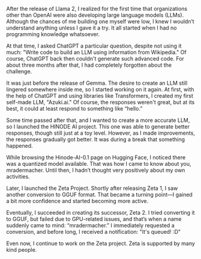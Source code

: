 After the release of Llama 2, I realized for the first time that organizations other than OpenAI were also developing large language models (LLMs).
Although the chances of me building one myself were low, I knew I wouldn’t understand anything unless I gave it a try.
It all started when I had no programming knowledge whatsoever.

At that time, I asked ChatGPT a particular question, despite not using it much:
"Write code to build an LLM using information from Wikipedia."
Of course, ChatGPT back then couldn't generate such advanced code.
For about three months after that, I had completely forgotten about the challenge.

It was just before the release of Gemma.
The desire to create an LLM still lingered somewhere inside me, so I started working on it again.
At first, with the help of ChatGPT and using libraries like Transformers, I created my first self-made LLM, "Azuki.ai."
Of course, the responses weren't great, but at its best, it could at least respond to something like “hello.”

Some time passed after that,
and I wanted to create a more accurate LLM, so I launched the HINODE AI project.
This one was able to generate better responses, though still just at a toy level.
However, as I made improvements, the responses gradually got better.
It was during a break that something happened.

While browsing the Hinode-AI-0.1 page on Hugging Face, I noticed there was a quantized model available.
That was how I came to know about you, mradermacher.
Until then, I hadn’t thought very positively about my own activities.

Later, I launched the Zeta Project.
Shortly after releasing Zeta 1, I saw another conversion to GGUF format.
That became a turning point—I gained a bit more confidence and started becoming more active.

Eventually, I succeeded in creating its successor, Zeta 2.
I tried converting it to GGUF, but failed due to GPU-related issues, and that’s when a name suddenly came to mind:
“mradermacher.”
I immediately requested a conversion, and before long, I received a notification:
"It's queued! :D"

Even now, I continue to work on the Zeta project.
Zeta is supported by many kind people.
